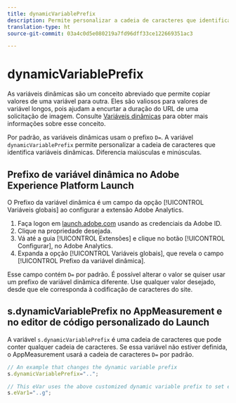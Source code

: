 ```yaml
---
title: dynamicVariablePrefix
description: Permite personalizar a cadeia de caracteres que identifica variáveis dinâmicas.
translation-type: ht
source-git-commit: 03a4c0d5e080219a7fd96dff33ce122669351ac3

---
```



# dynamicVariablePrefix

As variáveis dinâmicas são um conceito abreviado que permite copiar valores de uma variável para outra. Eles são valiosos para valores de variável longos, pois ajudam a encurtar a duração do URL de uma solicitação de imagem. Consulte [Variáveis dinâmicas](../page-vars/dynamic-variables.md) para obter mais informações sobre esse conceito.

Por padrão, as variáveis dinâmicas usam o prefixo `D=`. A variável `dynamicVariablePrefix` permite personalizar a cadeia de caracteres que identifica variáveis dinâmicas. Diferencia maiúsculas e minúsculas.

## Prefixo de variável dinâmica no Adobe Experience Platform Launch

O Prefixo da variável dinâmica é um campo da opção [!UICONTROL Variáveis globais] ao configurar a extensão Adobe Analytics.

1. Faça logon em [launch.adobe.com](https://launch.adobe.com) usando as credenciais da Adobe ID.
2. Clique na propriedade desejada.
3. Vá até a guia [!UICONTROL Extensões] e clique no botão [!UICONTROL Configurar], no Adobe Analytics.
4. Expanda a opção [!UICONTROL Variáveis globais], que revela o campo [!UICONTROL Prefixo da variável dinâmica].

Esse campo contém `D=` por padrão. É possível alterar o valor se quiser usar um prefixo de variável dinâmica diferente. Use qualquer valor desejado, desde que ele corresponda à codificação de caracteres do site.

## s.dynamicVariablePrefix no AppMeasurement e no editor de código personalizado do Launch

A variável `s.dynamicVariablePrefix` é uma cadeia de caracteres que pode conter qualquer cadeia de caracteres. Se essa variável não estiver definida, o AppMeasurement usará a cadeia de caracteres `D=` por padrão.

```js
// An example that changes the dynamic variable prefix
s.dynamicVariablePrefix="..";

// This eVar uses the above customized dynamic variable prefix to set eVar to page URL
s.eVar1="..g";
```
